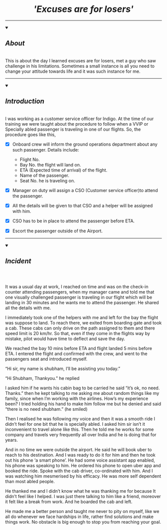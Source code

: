 # <div align="center">*'Excuses are for losers'*</div>
***************************************
<details open><summary><h2><em>About</em></h2></summary>
<br>  
This is about the day I learned excuses are for losers, met a guy who saw challenge in his limitations. Sometimes a small instance is all you need to change your attitude towards life and it was such instance for me.


**************************
</details>

<details open>
<summary> <h2> <em>  Introduction </em> </h2>  </summary>
<br>
I was working as a customer service officer for Indigo. At the time of our training we were taught about the procedure to follow when a VVIP or Specially abled passenger is traveling in one of our flights. So, the procedure goes like this,
  
- [x] Onboard crew will inform the ground operations department about any such passenger. Details include:
  * Flight No.
  * Bay No. the flight will land on.
  * ETA (Expected time of arrival) of the flight.
  * Name of the passenger.
  * Seat No. he is traveling on.

- [x] Manager on duty will assign a CSO (Customer service officer)to attend the passenger.

- [x] All the details will be given to that CSO and a helper will be assigned with him.

- [x] CSO has to be in place to attend the passenger before ETA.

- [x] Escort the passenger outside of the Airport.
*************************
</details>


<details open>
<summary> <h2> <em> Incident </em><h2></summary>
<br>

It was a usual day at work, I reached on time and was on the check-in counter attending passengers, when my manager came and told me that one visually challenged passenger is traveling in our flight which will be landing in 30 minutes and he wants me to attend the passenger. He shared all the details with me.
  

I immediately took one of the helpers with me and left for the bay the flight was suppose to land.
To reach there, we exited from boarding gate and took a cab. These cabs can only drive on the path assigned to them and there speed limit is 20 km/hr. So that, even if they come in the flights way by mistake, pilot would have time to deflect and save the day.

We reached the bay 10 mins before ETA and flight landed 5 mins before ETA. I entered the flight and confirmed with the crew, and went to the passengers seat and introduced myself. 

“Hi sir, my name is shubham, I’ll be assisting you today.”

“Hi Shubham, Thankyou.” he replied


I asked him if he wants his cabin bag to be carried he said “it’s ok, no need. Thanks.” then he kept talking to me asking me about random things like my family, since when I’m working with the airlines. How’s my experience been? I tried holding his hand to make him follow me but he denied and said “there is no need shubham.” (he smiled)  

Then I realised he was following my voice and then it was a smooth ride I didn’t feel for one bit that he is specially abled. I asked him sir isn’t it inconvenient to travel alone like this. Then he told me he works for some company and travels very frequently all over India and he is doing that for years.

And in no time we were outside the airport. He said he will book uber to reach to his destination. And I was ready to do it for him and then he took out his phone ‘a smart phone’. He had some voice assistant app enabled, his phone was speaking to him. He ordered his phone to open uber app and booked the ride. Spoke with the cab driver, co-ordinated with him. And I was watching him mesmerised by his efficacy. He was more self dependent than most abled people.  

He thanked me and I didn’t know what he was thanking me for because It didn’t feel like I helped. I was just there talking to him like a friend, moreover it felt like a break from work. And he boarded the cab and left.

He made me a better person and taught me never to pity on myself, like we all do whenever we face hardships in life, rather find solutions and make things work. No obstacle is big enough to stop you from reaching your goal. 

</details>
